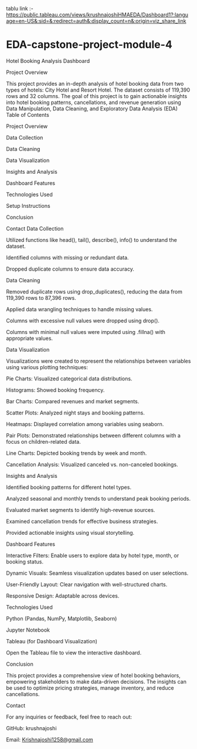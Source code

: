 tablu link :- https://public.tableau.com/views/krushnajoshiHMAEDA/Dashboard1?:language=en-US&:sid=&:redirect=auth&:display_count=n&:origin=viz_share_link 
# EDA-capstone-project-module-4
Hotel Booking Analysis Dashboard

Project Overview

This project provides an in-depth analysis of hotel booking data from two types of hotels: City Hotel and Resort Hotel. The dataset consists of 119,390 rows and 32 columns. The goal of this project is to gain actionable insights into hotel booking patterns, cancellations, and revenue generation using Data Manipulation, Data Cleaning, and Exploratory Data Analysis (EDA)
Table of Contents

Project Overview

Data Collection

Data Cleaning

Data Visualization

Insights and Analysis

Dashboard Features

Technologies Used

Setup Instructions

Conclusion

Contact
Data Collection

Utilized functions like head(), tail(), describe(), info() to understand the dataset.

Identified columns with missing or redundant data.

Dropped duplicate columns to ensure data accuracy.

Data Cleaning

Removed duplicate rows using drop_duplicates(), reducing the data from 119,390 rows to 87,396 rows.

Applied data wrangling techniques to handle missing values.

Columns with excessive null values were dropped using drop().

Columns with minimal null values were imputed using .fillna() with appropriate values.

Data Visualization

Visualizations were created to represent the relationships between variables using various plotting techniques:

Pie Charts: Visualized categorical data distributions.

Histograms: Showed booking frequency.

Bar Charts: Compared revenues and market segments.

Scatter Plots: Analyzed night stays and booking patterns.

Heatmaps: Displayed correlation among variables using seaborn.

Pair Plots: Demonstrated relationships between different columns with a focus on children-related data.

Line Charts: Depicted booking trends by week and month.

Cancellation Analysis: Visualized canceled vs. non-canceled bookings.

Insights and Analysis

Identified booking patterns for different hotel types.

Analyzed seasonal and monthly trends to understand peak booking periods.

Evaluated market segments to identify high-revenue sources.

Examined cancellation trends for effective business strategies.

Provided actionable insights using visual storytelling.

Dashboard Features

Interactive Filters: Enable users to explore data by hotel type, month, or booking status.

Dynamic Visuals: Seamless visualization updates based on user selections.

User-Friendly Layout: Clear navigation with well-structured charts.

Responsive Design: Adaptable across devices.

Technologies Used

Python (Pandas, NumPy, Matplotlib, Seaborn)

Jupyter Notebook

Tableau (for Dashboard Visualization)





Open the Tableau file to view the interactive dashboard.

Conclusion

This project provides a comprehensive view of hotel booking behaviors, empowering stakeholders to make data-driven decisions. The insights can be used to optimize pricing strategies, manage inventory, and reduce cancellations.

Contact

For any inquiries or feedback, feel free to reach out:

GitHub: krushnajoshi

Email: Krishnajoshi1258@gmail.com
